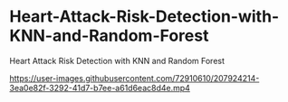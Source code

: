 # Heart-Attack-Risk-Detection-with-KNN-and-Random-Forest
Heart Attack Risk Detection with KNN and Random Forest





https://user-images.githubusercontent.com/72910610/207924214-3ea0e82f-3292-41d7-b7ee-a61d6eac8d4e.mp4

